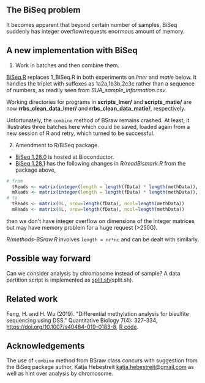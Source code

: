 ## The BiSeq problem

It becomes apparent that beyond certain number of samples, BiSeq suddenly has integer overflow/requests enormous amount of memory.

## A new implementation with BiSeq

1. Work in batches and then combine them.

[BiSeq.R](BiSeq.R) replaces 1_BiSeq.R in both experiments on *lmer* and *matie* below. It handles the triplet with suffexes as 1a2a,1b3b,2c3c rather than a sequence of numbers, as readily seen from *SUA_sample_information.csv*.

Working directories for programs in **scripts_lmer/** and **scripts_matie/** are now **rrbs_clean_data_lmer/** and **rrbs_clean_data_matie/**, respectively.

Unfortunately, the `combine` method of BSraw remains crashed. At least, it illustrates three batches here which could be saved, loaded again from a new session of R and retry, which turned to be successful.

2. Amendment to R/BiSeq package.

* [BiSeq 1.28.0](https://www.bioconductor.org/packages/release/bioc/src/contrib/BiSeq_1.28.0.tar.gz) is hosted at Bioconductor.
* [BiSeq 1.28.1](BiSeq_1.28.1.tar.gz) has the following changes in *R/readBismark.R* from the package above,
```r
# from
  tReads <- matrix(integer(length = length(fData) * length(methData)), nrow=length(fData))
  mReads <- matrix(integer(length = length(fData) * length(methData)), nrow=length(fData))
# to
  tReads <- matrix(0L, nrow=length(fData), ncol=length(methData))
  mReads <- matrix(0L, nrow=length(fData), ncol=length(methData))
```
then we don't have integer overflow on dimensions of the integer matrices but may have memory problem for a huge request (>250G).

*R/methods-BSraw.R* involves `length = nr*nc` and can be dealt with similarly.

## Possible way forward

Can we consider analysis by chromosome instead of sample? A data partition script is implemented as [split.sh]()(split.sh).

## Related work

Feng, H. and H. Wu (2019). "Differential methylation analysis for bisulfite sequencing using DSS." Quantitative Biology 7(4): 327-334, 
https://doi.org/10.1007/s40484-019-0183-8, [R code](https://static-content.springer.com/esm/art%3A10.1007%2Fs40484-019-0183-8/MediaObjects/40484_2019_183_MOESM2_ESM.zip).

## Acknowledgements

The use of `combine` method from BSraw class concurs with suggestion from the BiSeq package author, Katja Hebestreit <katja.hebestreit@gmail.com> as well as hint over analysis by chromosome.
